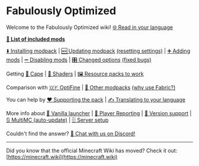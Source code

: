 # Fabulously Optimized

Welcome to the Fabulously Optimized wiki!  [🌐 Read in your language](https://translate.google.com/translate?js=n&sl=auto&u=https://fabulously-optimized.gitbook.io/modpack/)

**[📜 List of included mods](https://github.com/Fabulously-Optimized/fabulously-optimized/blob/main/INCLUDED-MODS.md)**

[⬇️ Installing modpack](install-instructions.md) | [🆕 Updating modpack](update-instructions.md) [(resetting settings)](update-instructions.md#resetting-settings) | [➕ Adding mods](adding-more-mods.md) | [➖ Disabling mods](disabling-mods.md) | [🎛️ Changed options](changed-options.md) [(fixed bugs)](changed-options.md#fixed-bugs)

Getting [🦸 Cape](free-cape.md) | [🌅 Shaders](getting-shaders.md) | [🖼️ Resource packs to work](resource-pack-issues.md)

Comparison with [🇴​🇫 OptiFine](give-up-optifine.md) | [🔣 Other modpacks](principles.md) [(why use Fabric?)](principles.md#why-use-fabric)

You can help by [❤️ Supporting the pack](https://github.com/Fabulously-Optimized/fabulously-optimized/blob/main/CONTRIBUTING.md) | [✍️ Translating to your language](language-support.md)

More info about [🍦 Vanilla launcher](vanilla-launcher-faq.md) | [🚨 Player Reporting](chat-reporting-faq.md) | [🔢 Version support](version-support.md) | [🔃 MultiMC (auto-update)](multimc-auto-update.md) | [🗄️ Server setup](server-setup.md)

Couldn't find the answer? [💬 Chat with us on Discord!](https://fabulously-optimized.github.io/discord)

---

Did you know that the official Minecraft Wiki has moved? Check it out: [https://minecraft.wiki](https://minecraft.wiki)

